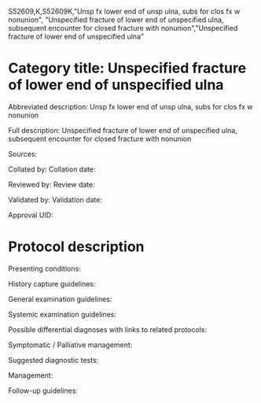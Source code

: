 S52609,K,S52609K,"Unsp fx lower end of unsp ulna, subs for clos fx w nonunion", "Unspecified fracture of lower end of unspecified ulna, subsequent encounter for closed fracture with nonunion","Unspecified fracture of lower end of unspecified ulna"
# Category title: Unspecified fracture of lower end of unspecified ulna

Abbreviated description: Unsp fx lower end of unsp ulna, subs for clos fx w nonunion

Full description: Unspecified fracture of lower end of unspecified ulna, subsequent encounter for closed fracture with nonunion

Sources:

Collated by:
Collation date:

Reviewed by:
Review date:

Validated by:
Validation date:

Approval UID:

# Protocol description

Presenting conditions:

History capture guidelines:

General examination guidelines:

Systemic examination guidelines:

Possible differential diagnoses with links to related protocols:

Symptomatic / Palliative management:

Suggested diagnostic tests:

Management:

Follow-up guidelines:
